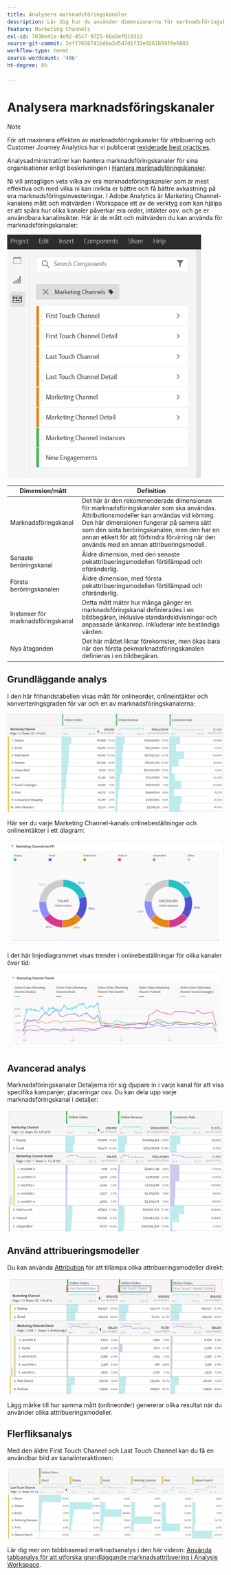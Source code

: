 ```yaml
---
title: Analysera marknadsföringskanaler
description: Lär dig hur du använder dimensionerna för marknadsföringskanaler i Workspace.
feature: Marketing Channels
exl-id: 7030e41a-4e92-45c7-9725-66a3ef019313
source-git-commit: 2eff7656741bdba3d5d7d1f33e9261b59f8e6083
workflow-type: tm+mt
source-wordcount: '406'
ht-degree: 0%

---
```


# Analysera marknadsföringskanaler

>[!NOTE]
>
>För att maximera effekten av marknadsföringskanaler för attribuering och Customer Journey Analytics har vi publicerat [reviderade best practices](/help/components/c-marketing-channels/mchannel-best-practices.md).
>
>Analysadministratörer kan hantera marknadsföringskanaler för sina organisationer enligt beskrivningen i [Hantera marknadsföringskanaler](/help/admin/admin/c-manage-report-suites/c-edit-report-suites/marketing-channels/c-channels.md).

Ni vill antagligen veta vilka av era marknadsföringskanaler som är mest effektiva och med vilka ni kan inrikta er bättre och få bättre avkastning på era marknadsföringsinvesteringar. I Adobe Analytics är Marketing Channel-kanalens mått och mätvärden i Workspace ett av de verktyg som kan hjälpa er att spåra hur olika kanaler påverkar era order, intäkter osv. och ge er användbara kanalinsikter. Här är de mått och mätvärden du kan använda för marknadsföringskanaler:

![](assets/mc-dims.png)

| Dimension/mått | Definition |
| --- | --- |
| Marknadsföringskanal | Det här är den rekommenderade dimensionen för marknadsföringskanaler som ska användas. Attributionsmodeller kan användas vid körning. Den här dimensionen fungerar på samma sätt som den sista beröringskanalen, men den har en annan etikett för att förhindra förvirring när den används med en annan attribueringsmodell. |
| Senaste beröringskanal | Äldre dimension, med den senaste pekattribueringsmodellen förtillämpad och oföränderlig. |
| Första beröringskanalen | Äldre dimension, med första pekattribueringsmodellen förtillämpad och oföränderlig. |
| Instanser för marknadsföringskanal | Detta mått mäter hur många gånger en marknadsföringskanal definierades i en bildbegäran, inklusive standardsidvisningar och anpassade länkanrop. Inkluderar inte beständiga värden. |
| Nya åtaganden | Det här måttet liknar förekomster, men ökas bara när den första pekmarknadsföringskanalen definieras i en bildbegäran. |

## Grundläggande analys

I den här frihandstabellen visas mått för onlineorder, onlineintäkter och konverteringsgraden för var och en av marknadsföringskanalerna:

![](assets/mc-viz1.png)

Här ser du varje Marketing Channel-kanals onlinebeställningar och onlineintäkter i ett diagram:

![](assets/mc-viz2.png)

I det här linjediagrammet visas trender i onlinebeställningar för olika kanaler över tid:

![](assets/mc-viz3.png)

## Avancerad analys

Marknadsföringskanaler Detaljerna rör sig djupare in i varje kanal för att visa specifika kampanjer, placeringar osv. Du kan dela upp varje marknadsföringskanal i detaljer:

![](assets/mc-viz4.png)

## Använd attribueringsmodeller

Du kan använda [Attribution](/help/analyze/analysis-workspace/attribution/overview.md) för att tillämpa olika attribueringsmodeller direkt:

![](assets/mc-viz5.png)

Lägg märke till hur samma mått (onlineorder) genererar olika resultat när du använder olika attribueringsmodeller.

## Flerfliksanalys

Med den äldre First Touch Channel och Last Touch Channel kan du få en användbar bild av kanalinteraktionen:

![](assets/mc-viz6.png)

Lär dig mer om tabbbaserad marknadsanalys i den här videon: [Använda tabbanalys för att utforska grundläggande marknadsattribuering i Analysis Workspace](https://experienceleague.adobe.com/docs/analytics-learn/tutorials/analysis-workspace/attribution-iq/using-cross-tab-analysis-to-explore-basic-marketing-attribution-in-analysis-workspace.html?lang=sv-SE).

